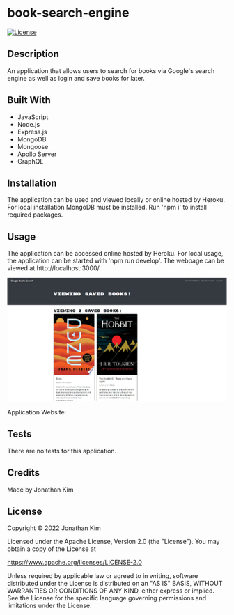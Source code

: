 # book-search-engine
[![License](https://img.shields.io/badge/License-Apache_2.0-blue.svg)](https://opensource.org/licenses/Apache-2.0)

## Description
An application that allows users to search for books via Google's search engine as well as login and save books for later.

## Built With
* JavaScript
* Node.js
* Express.js
* MongoDB
* Mongoose
* Apollo Server
* GraphQL

## Installation
The application can be used and viewed locally or online hosted by Heroku. For local installation MongoDB must be installed. Run 'npm i' to install required packages.

## Usage
The application can be accessed online hosted by Heroku. For local usage, the application can be started with 'npm run develop'. The webpage can be viewed at http://localhost:3000/.

![Application Screenshot](./assets/images/application-screenshot.jpg?raw=tru "Application Screenshot")

Application Website:

## Tests
There are no tests for this application.

## Credits
Made by Jonathan Kim

## License
Copyright &copy; 2022 Jonathan Kim

Licensed under the Apache License, Version 2.0 (the "License"). You may obtain a copy of the License at

https://www.apache.org/licenses/LICENSE-2.0

Unless required by applicable law or agreed to in writing, software distributed under the License is distributed on an "AS IS" BASIS, WITHOUT WARRANTIES OR CONDITIONS OF ANY KIND, either express or implied. See the License for the specific language governing permissions and limitations under the License.